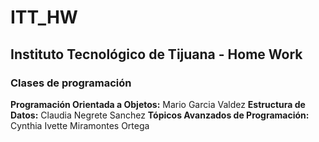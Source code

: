 # ITT_HW
## Instituto Tecnológico de Tijuana - Home Work

### Clases de programación

**Programación Orientada a Objetos:** Mario Garcia Valdez
**Estructura de Datos:** Claudia Negrete Sanchez
**Tópicos Avanzados de Programación:** Cynthia Ivette Miramontes Ortega
